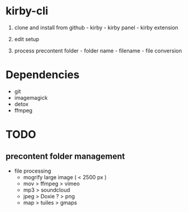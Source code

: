 # kirby-cli
 
  1. clone and install from github
    - kirby
    - kirby panel
    - kirby extension
    
  2. edit setup
  3. process precontent folder
    - folder name
    - filename
    - file conversion
    
# Dependencies

- git
- imagemagick
- detox
- ffmpeg

# TODO
## precontent folder management
  
  - file processing 
    - mogrify large image ( < 2500 px )
    - mov   > ffmpeg     > vimeo
    - mp3   > soundcloud
    - jpeg  > Doxie ?    > png
    - map   > tuiles     > gmaps